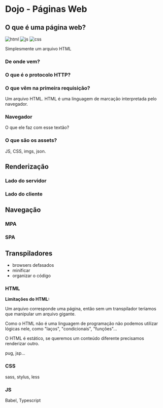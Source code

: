 # Dojo - Páginas Web

## O que é uma página web?


![html](https://user-images.githubusercontent.com/27368585/68813713-6d106800-0655-11ea-81ac-f9f66e9eb63d.png)
![js](https://user-images.githubusercontent.com/27368585/68813714-6d106800-0655-11ea-9a3d-9ef52fa29dac.png)
![css](https://user-images.githubusercontent.com/27368585/68813737-84e7ec00-0655-11ea-9736-9b534ac189ab.jpg)


Simplesmente um arquivo HTML 

### De onde vem?

### O que é o protocolo HTTP?

### O que vêm na primeira requisição?

Um arquivo HTML. HTML é uma linguagem de marcação interpretada pelo navegador.

### Navegador

O que ele faz com esse textão?

### O que são os assets?

JS, CSS, imgs, json.

## Renderização

### Lado do servidor

### Lado do cliente

## Navegação

### MPA

### SPA

## Transpiladores

- browsers defasados
- minificar
- organizar o código

### HTML

**Limitações do HTML:**

Um arquivo corresponde uma página, então sem um transpilador teríamos que manipular um arquivo gigante.

Como o HTML não é uma linguagem de programação não podemos utilizar lógicas nele, como "laços", "condicionais", "funções"...

O HTML é estático, se queremos um conteúdo diferente precisamos renderizar outro.

pug, jsp...

### CSS

sass, stylus, less

### JS

Babel, Typescript


